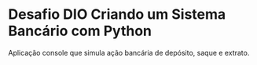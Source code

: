 # Desafio DIO Criando um Sistema Bancário com Python

Aplicação console que simula ação bancária de depósito, saque e extrato.
